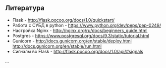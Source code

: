 ## Литература

* Flask - http://flask.pocoo.org/docs/1.0/quickstart/
* Работа с СУБД в python - https://www.python.org/dev/peps/pep-0249/
* Настройка Nginx - http://nginx.org/ru/docs/beginners_guide.html  
* Postgres - https://www.postgresql.org/docs/9.3/static/tutorial.html
* Gunicorn - http://docs.gunicorn.org/en/stable/deploy.html http://docs.gunicorn.org/en/stable/run.html
* Сигналы во Flask - http://flask.pocoo.org/docs/1.0/api/#signals

...
